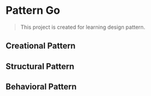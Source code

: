 # Pattern Go

>This project is created for learning design pattern.

## Creational Pattern

## Structural Pattern

## Behavioral Pattern
